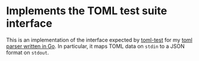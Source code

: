 # Implements the TOML test suite interface

This is an implementation of the interface expected by
[toml-test](https://github.com/bingoohuang/toml-test) for my
[toml parser written in Go](https://github.com/bingoohuang/toml).
In particular, it maps TOML data on `stdin` to a JSON format on `stdout`.
